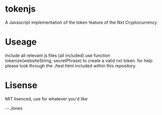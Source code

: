 tokenjs
=======

A Javascript implementation of the token feature of the Nxt Cryptocurrency

Useage
======

Include all relevant js files (all included)
use function tokenize(websiteString, secretPhrase) to create a valid nxt token.
for help please look through the ./test.html included within this repository.

Lisense
=======

MIT lisenced, use for whatever you'd like

-- Jones
